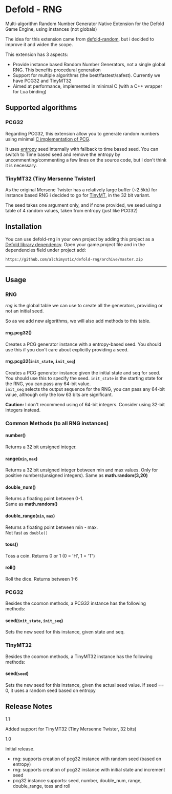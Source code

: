 # Defold - RNG

Multi-algorithm Random Number Generator Native Extension for the Defold Game Engine, using instances (not globals)

The idea for this extension came from [defold-random](https://github.com/selimanac/defold-random), but i decided to improve it and widen the scope.

This extension has 3 aspects:
* Provide instance based Random Number Generators, not a single global RNG. This benefits procedural generation
* Support for multiple algorithms (the best/fastest/safest). Currently we have PCG32 and TinyMT32
* Aimed at performance, implemented in minimal C (with a C++ wrapper for Lua binding)


## Supported algorithms

### PCG32

Regarding PCG32, this extension allow you to generate random numbers using minimal [C implementation of PCG](http://www.pcg-random.org/using-pcg-c-basic.html).

It uses [entropy](https://github.com/imneme/pcg-c/blob/master/extras/entropy.c) seed internally with fallback to time based seed. You can switch to Time based seed and remove the entropy by uncommenting/commenting a few lines on the source code, but I don't think it is necessary. 


### TinyMT32 (Tiny Mersenne Twister)

As the original Mersene Twister has a relatively large buffer (~2.5kb) for instance based RNG i decided to go for [TinyMT](https://github.com/MersenneTwister-Lab/TinyMT), in the 32 bit variant.

The seed takes one argument only, and if none provided, we seed using a table of 4 random values, taken from entropy (just like PCG32)


## Installation
You can use defold-rng in your own project by adding this project as a [Defold library dependency](http://www.defold.com/manuals/libraries/). Open your game.project file and in the dependencies field under project add:

	https://github.com/alchimystic/defold-rng/archive/master.zip
	
---


## Usage

### RNG

*rng* is the global table we can use to create all the generators, providing or not an initial seed.

So as we add new algorithms, we will also add methods to this table.

#### rng.pcg32()

Creates a PCG generator instance with a entropy-based seed. You should use this if you don't care about explicitly providing a seed.

#### rng.pcg32(`init_state`, `init_seq`)

Creates a PCG generator instance given the initial state and seq for seed. You should use this to specify the seed.
`init_state` is the starting state for the RNG, you can pass any 64-bit value.  
`init_seq` selects the output sequence for the RNG, you can pass any 64-bit value, although only the low 63 bits are significant.

**Caution:** I don't recommend using of 64-bit integers. Consider using 32-bit integers instead. 


### Common Methods (to all RNG instances)

#### number()

Returns a 32 bit unsigned integer.

#### range(`min`, `max`)

Returns a 32 bit unsigned integer between min and max values. Only for positive numbers(unsigned integers).
Same as **math.random(3,20)**  

#### double_num()

Returns a floating point between 0-1.  
Same as **math.random()**

####  double_range(`min`, `max`)

Returns a floating point between min - max.  
Not fast as `double()`

####  toss()

Toss a coin. Returns 0 or 1 (0 = 'H', 1 = 'T')

####  roll()

Roll the dice. Returns between 1-6


### PCG32

Besides the coomon methods, a PCG32 instance has the following methods:

#### seed(`init_state`, `init_seq`)

Sets the new seed for this instance, given state and seq.

### TinyMT32

Besides the coomon methods, a TinyMT32 instance has the following methods:

#### seed(`seed`)

Sets the new seed for this instance, given the actual seed value. If seed == 0, it uses a random seed based on entropy


## Release Notes

1.1

Added support for TinyMT32 (Tiny Mersenne Twister, 32 bits)

1.0

Initial release.

- rng: supports creation of pcg32 instance with random seed (based on entropy)
- rng: supports creation of pcg32 instance with initial state and increment seed
- pcg32 instance supports: seed, number, double_num, range, double_range, toss and roll
